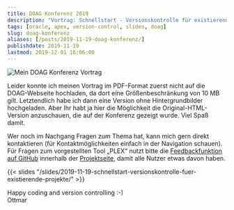 ```yaml
---
title: DOAG Konferenz 2019
description: "Vortrag: Schnellstart - Versionskontrolle für existierende Oracle Projekte"
tags: [oracle, apex, version-control, slides, doag]
slug: doag-konferenz
aliases: [/posts/2019-11-19-doag-konferenz/]
publishdate: 2019-11-19
lastmod: 2019-12-01 16:06:00
---
```


![Mein DOAG Konferenz Vortrag](/slides/2019-11-19-schnellstart-versionskontrolle-fuer-existierende-projekte/assets/teaser.jpg)

Leider konnte ich meinen Vortrag im PDF-Format zuerst nicht auf die DOAG-Webseite hochladen, da dort eine Größenbeschränkung von 10 MB gilt. Letztendlich habe ich dann eine Version ohne Hintergrundbilder hochgeladen. Aber Ihr habt ja hier die Möglichkeit die Original-HTML-Version anzuschauen, die auf der Konferenz gezeigt wurde. Viel Spaß damit.

Wer noch im Nachgang Fragen zum Thema hat, kann mich gern direkt kontaktieren (für Kontaktmöglichkeiten einfach in der Navigation schauen). Für Fragen zum vorgestellten Tool „PLEX“ nutzt bitte die [Feedbackfunktion auf GitHub](https://github.com/ogobrecht/plex/issues) innerhalb der [Projektseite](https://github.com/ogobrecht/plex), damit alle Nutzer etwas davon haben.

{{< slides "/slides/2019-11-19-schnellstart-versionskontrolle-fuer-existierende-projekte/" >}}

Happy coding and version controlling :-)<br>
Ottmar